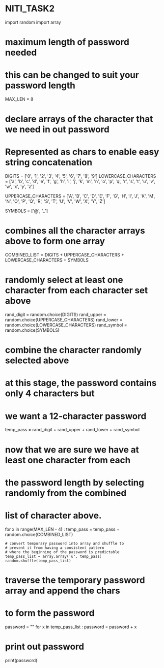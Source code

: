 # NITI_TASK2
import random
import array

# maximum length of password needed
# this can be changed to suit your password length
MAX_LEN = 8

# declare arrays of the character that we need in out password
# Represented as chars to enable easy string concatenation
DIGITS = ['0', '1', '2', '3', '4', '5', '6', '7', '8', '9']
LOWERCASE_CHARACTERS = ['a', 'b', 'c', 'd', 'e', 'f', 'g', 'h', 'i', 'j', 'k', 'm', 'n', 'o', 'p', 'q', 'r', 's', 't', 'u', 'v', 'w', 'x', 'y', 'z']

UPPERCASE_CHARACTERS = ['A', 'B', 'C', 'D', 'E', 'F', 'G', 'H', 'I', 'J', 'K', 'M', 'N', 'O', 'P', 'Q', 'R', 'S', 'T', 'U', 'V', 'W', 'X', 'Y', 'Z']

SYMBOLS = ['@', '_']

# combines all the character arrays above to form one array
COMBINED_LIST = DIGITS + UPPERCASE_CHARACTERS + LOWERCASE_CHARACTERS + SYMBOLS

# randomly select at least one character from each character set above
rand_digit = random.choice(DIGITS)
rand_upper = random.choice(UPPERCASE_CHARACTERS)
rand_lower = random.choice(LOWERCASE_CHARACTERS)
rand_symbol = random.choice(SYMBOLS)

# combine the character randomly selected above
# at this stage, the password contains only 4 characters but
# we want a 12-character password
temp_pass = rand_digit + rand_upper + rand_lower + rand_symbol

# now that we are sure we have at least one character from each
# the password length by selecting randomly from the combined
# list of character above.
for x in range(MAX_LEN - 4) :
    temp_pass = temp_pass + random.choice(COMBINED_LIST)

    # convert temporary password into array and shuffle to
    # prevent it from having a consistent pattern
    # where the beginning of the password is predictable
    temp_pass_list = array.array('u', temp_pass)
    random.shuffle(temp_pass_list)

# traverse the temporary password array and append the chars
# to form the password
password = ""
for x in temp_pass_list :
    password = password + x

# print out password
print(password)



